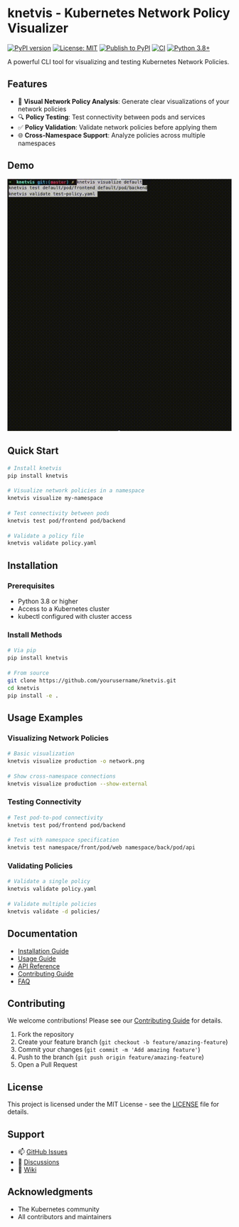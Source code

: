 # knetvis - Kubernetes Network Policy Visualizer

[![PyPI version](https://badge.fury.io/py/knetvis.svg)](https://badge.fury.io/py/knetvis)
[![License: MIT](https://img.shields.io/badge/License-MIT-yellow.svg)](https://opensource.org/licenses/MIT)
[![Publish to PyPI](https://github.com/samuelarogbonlo/knetvis/actions/workflows/publish.yml/badge.svg)](https://github.com/samuelarogbonlo/knetvis/actions/workflows/publish.yml)
[![CI](https://github.com/samuelarogbonlo/knetvis/actions/workflows/ci.yml/badge.svg)](https://github.com/samuelarogbonlo/knetvis/actions/workflows/ci.yml)
[![Python 3.8+](https://img.shields.io/badge/python-3.8+-blue.svg)](https://www.python.org/downloads/)

A powerful CLI tool for visualizing and testing Kubernetes Network Policies.

## Features

- 🎯 **Visual Network Policy Analysis**: Generate clear visualizations of your network policies
- 🔍 **Policy Testing**: Test connectivity between pods and services
- ✅ **Policy Validation**: Validate network policies before applying them
- 🌐 **Cross-Namespace Support**: Analyze policies across multiple namespaces

## Demo
![Knetvis Operation](images/Real-demo.gif)

## Quick Start

```bash
# Install knetvis
pip install knetvis

# Visualize network policies in a namespace
knetvis visualize my-namespace

# Test connectivity between pods
knetvis test pod/frontend pod/backend

# Validate a policy file
knetvis validate policy.yaml
```

## Installation

### Prerequisites
- Python 3.8 or higher
- Access to a Kubernetes cluster
- kubectl configured with cluster access

### Install Methods
```bash
# Via pip
pip install knetvis

# From source
git clone https://github.com/yourusername/knetvis.git
cd knetvis
pip install -e .
```

## Usage Examples

### Visualizing Network Policies
```bash
# Basic visualization
knetvis visualize production -o network.png

# Show cross-namespace connections
knetvis visualize production --show-external
```

### Testing Connectivity
```bash
# Test pod-to-pod connectivity
knetvis test pod/frontend pod/backend

# Test with namespace specification
knetvis test namespace/front/pod/web namespace/back/pod/api
```

### Validating Policies
```bash
# Validate a single policy
knetvis validate policy.yaml

# Validate multiple policies
knetvis validate -d policies/
```

## Documentation

- [Installation Guide](docs/installation.md)
- [Usage Guide](docs/usage.md)
- [API Reference](docs/api.md)
- [Contributing Guide](CONTRIBUTING.md)
- [FAQ](docs/faq.md)

## Contributing

We welcome contributions! Please see our [Contributing Guide](CONTRIBUTING.md) for details.

1. Fork the repository
2. Create your feature branch (`git checkout -b feature/amazing-feature`)
3. Commit your changes (`git commit -m 'Add amazing feature'`)
4. Push to the branch (`git push origin feature/amazing-feature`)
5. Open a Pull Request

## License

This project is licensed under the MIT License - see the [LICENSE](LICENSE) file for details.

## Support

- 📫 [GitHub Issues](https://github.com/yourusername/knetvis/issues)
- 💬 [Discussions](https://github.com/yourusername/knetvis/discussions)
- 📖 [Wiki](https://github.com/yourusername/knetvis/wiki)

## Acknowledgments

- The Kubernetes community
- All contributors and maintainers